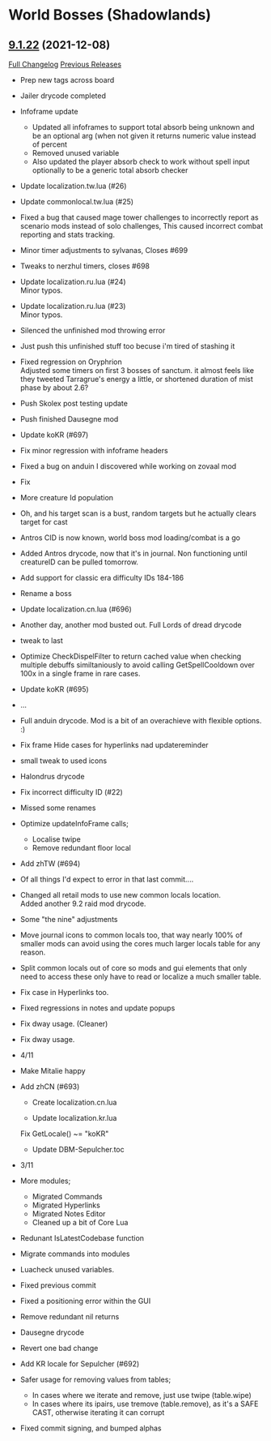 # <DBM> World Bosses (Shadowlands)

## [9.1.22](https://github.com/DeadlyBossMods/DBM-Retail/tree/9.1.22) (2021-12-08)
[Full Changelog](https://github.com/DeadlyBossMods/DBM-Retail/compare/9.1.21...9.1.22) [Previous Releases](https://github.com/DeadlyBossMods/DBM-Retail/releases)

- Prep new tags across board  
- Jailer drycode completed  
- Infoframe update  
     - Updated all infoframes to support total absorb being unknown and be an optional arg (when not given it returns numeric value instead of percent  
     - Removed unused variable  
     - Also updated the player absorb check to work without spell input optionally to be a generic total absorb checker  
- Update localization.tw.lua (#26)  
- Update commonlocal.tw.lua (#25)  
- Fixed a bug that caused mage tower challenges to incorrectly report as scenario mods instead of solo challenges, This caused incorrect combat reporting and stats tracking.  
- Minor timer adjustments to sylvanas, Closes #699  
- Tweaks to nerzhul timers, closes #698  
- Update localization.ru.lua (#24)  
    Minor typos.  
- Update localization.ru.lua (#23)  
    Minor typos.  
- Silenced the unfinished mod throwing error  
- Just push this unfinished stuff too becuse i'm tired of stashing it  
- Fixed regression on Oryphrion  
    Adjusted some timers on first 3 bosses of sanctum. it almost feels like they tweeted Tarragrue's energy a little, or shortened duration of mist phase by about 2.6?  
- Push Skolex post testing update  
- Push finished Dausegne mod  
- Update koKR (#697)  
- Fix minor regression with infoframe headers  
- Fixed a bug on anduin I discovered while working on zovaal mod  
- Fix  
- More creature Id population  
- Oh, and his target scan is a bust, random targets but he actually clears target for cast  
- Antros CID is now known, world boss mod loading/combat is a go  
- Added Antros drycode, now that it's in journal. Non functioning until creatureID can be pulled tomorrow.  
- Add support for classic era difficulty IDs 184-186  
- Rename a boss  
- Update localization.cn.lua (#696)  
- Another day, another mod busted out. Full Lords of dread drycode  
- tweak to last  
- Optimize CheckDispelFilter to return cached value when checking multiple debuffs similtaniously to avoid calling GetSpellCooldown over 100x in a single frame in rare cases.  
- Update koKR (#695)  
- ...  
- Full anduin drycode. Mod is a bit of an overachieve with flexible options. :)  
- Fix frame Hide cases for hyperlinks nad updatereminder  
- small tweak to used icons  
- Halondrus drycode  
- Fix incorrect difficulty ID (#22)  
- Missed some renames  
- Optimize updateInfoFrame calls;  
    - Localise twipe  
    - Remove redundant floor local  
- Add zhTW (#694)  
- Of all things I'd expect to error in that last commit....  
- Changed all retail mods to use new common locals location.  
    Added another 9.2 raid mod drycode.  
- Some "the nine" adjustments  
- Move journal icons to common locals too, that way nearly 100% of smaller mods can avoid using the cores much larger locals table for any reason.  
- Split common locals out of core so mods and gui elements that only need to access these only have to read or localize a much smaller table.  
- Fix case in Hyperlinks too.  
- Fixed regressions in notes and update popups  
- Fix dway usage. (Cleaner)  
- Fix dway usage.  
- 4/11  
- Make Mitalie happy  
- Add zhCN (#693)  
    * Create localization.cn.lua  
    * Update localization.kr.lua  
    Fix GetLocale() ~= "koKR"  
    * Update DBM-Sepulcher.toc  
- 3/11  
- More modules;  
    - Migrated Commands  
    - Migrated Hyperlinks  
    - Migrated Notes Editor  
    - Cleaned up a bit of Core Lua  
- Redunant IsLatestCodebase function  
- Migrate commands into modules  
- Luacheck unused variables.  
- Fixed previous commit  
- Fixed a positioning error within the GUI  
- Remove redundant nil returns  
- Dausegne drycode  
- Revert one bad change  
- Add KR locale for Sepulcher (#692)  
- Safer usage for removing values from tables;  
    - In cases where we iterate and remove, just use twipe (table.wipe)  
    - In cases where its ipairs, use tremove (table.remove), as it's a SAFE CAST, otherwise iterating it can corrupt  
- Fixed commit signing, and bumped alphas  
